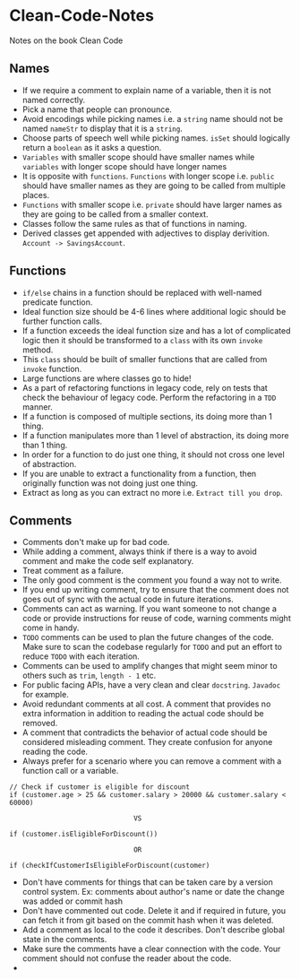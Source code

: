 # Clean-Code-Notes
Notes on the book Clean Code

## Names
 - If we require a comment to explain name of a variable, then it is not named correctly.
 - Pick a name that people can pronounce.
 - Avoid encodings while picking names i.e. a `string` name should not be named `nameStr` to display that it is a `string`.
 - Choose parts of speech well while picking names. `isSet` should logically return a `boolean` as it asks a question.
 - `Variables` with smaller scope should have smaller names while `variables` with longer scope should have longer names
 - It is opposite with `functions`. `Functions` with longer scope i.e. `public` should have smaller names as they are going to be called from multiple places.
 - `Functions` with smaller scope i.e. `private` should have larger names as they are going to be called from a smaller context.
 - Classes follow the same rules as that of functions in naming. 
 - Derived classes get appended with adjectives to display derivition. `Account -> SavingsAccount`.

## Functions
 - `if/else` chains in a function should be replaced with well-named predicate function.
 - Ideal function size should be 4-6 lines where additional logic should be further function calls.
 - If a function exceeds the ideal function size and has a lot of complicated logic then it should be transformed to a `class` with its own `invoke` method.
 - This `class` should be built of smaller functions that are called from `invoke` function.
 - Large functions are where classes go to hide!
 - As a part of refactoring functions in legacy code, rely on tests that check the behaviour of legacy code. Perform the refactoring in a `TDD` manner.
 - If a function is composed of multiple sections, its doing more than 1 thing. 
 - If a function manipulates more than 1 level of abstraction, its doing more than 1 thing.
 - In order for a function to do just one thing, it should not cross one level of abstraction.
 - If you are unable to extract a functionality from a function, then originally function was not doing just one thing.
 - Extract as long as you can extract no more i.e. `Extract till you drop`.

## Comments
 - Comments don't make up for bad code.
 - While adding a comment, always think if there is a way to avoid comment and make the code self explanatory.
 - Treat comment as a failure.
 - The only good comment is the comment you found a way not to write.
 - If you end up writing comment, try to ensure that the comment does not goes out of sync with the actual code in future iterations.
 - Comments can act as warning. If you want someone to not change a code or provide instructions for reuse of code, warning comments might come in handy.
 - `TODO` comments can be used to plan the future changes of the code. Make sure to scan the codebase regularly for `TODO` and put an effort to reduce `TODO` with each iteration.
 - Comments can be used to amplify changes that might seem minor to others such as `trim`, `length - 1` etc.
 - For public facing APIs, have a very clean and clear `docstring`. `Javadoc` for example.
 - Avoid redundant comments at all cost. A comment that provides no extra information in addition to reading the actual code should be removed.
 - A comment that contradicts the behavior of actual code should be considered misleading comment. They create confusion for anyone reading the code.
 - Always prefer for a scenario where you can remove a comment with a function call or a variable. 
```
// Check if customer is eligible for discount
if (customer.age > 25 && customer.salary > 20000 && customer.salary < 60000) 
                               
                               VS
                               
if (customer.isEligibleForDiscount()) 

                               OR 
                               
if (checkIfCustomerIsEligibleForDiscount(customer)
```
 - Don't have comments for things that can be taken care by a version control system. Ex: comments about author's name or date the change was added or commit hash
 - Don't have commented out code. Delete it and if required in future, you can fetch it from git based on the commit hash when it was deleted.
 - Add a comment as local to the code it describes. Don't describe global state in the comments.
 - Make sure the comments have a clear connection with the code. Your comment should not confuse the reader about the code.
 - 

